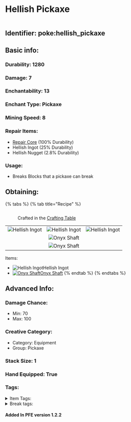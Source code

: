 # Hellish Pickaxe

<figure><img src="https://github.com/user-attachments/assets/f97b86e7-a909-4350-a4a5-ab6296aea67c" alt=""><figcaption></figcaption></figure>

## Identifier: **poke:hellish\_pickaxe** <a href="#identifier" id="identifier"></a>

## Basic info:

### Durability: 1280 <a href="#durability" id="durability"></a>

### Damage: 7 <a href="#damage" id="damage"></a>

### Enchantability: 13 <a href="#enchantability" id="enchantability"></a>

### Enchant Type: Pickaxe <a href="#enchant-type" id="enchant-type"></a>

### Mining Speed: 8 <a href="#mining-speed" id="mining-speed"></a>

### Repair Items: <a href="#repair" id="repair"></a>

* [<img src="https://github.com/ItsMePok/PFE/assets/136857747/f15d8501-f297-4a77-b6de-3681297cdb09" alt="" data-size="line">Repair Core](../../items/cores/repair-core.md) (100% Durability)
* Hellish Ingot (25% Durability)
* Hellish Nugget (2.8% Durability)

### Usage:

* Breaks Blocks that a pickaxe can break

## Obtaining:

{% tabs %}
{% tab title="Recipe" %}
<figure><img src="https://minecraft.wiki/images/thumb/Crafting_Table_JE4_BE3.png/150px-Crafting_Table_JE4_BE3.png?5767f" alt=""><figcaption><p>Crafted in the <a href="https://minecraft.wiki/w/Crafting_Table">Crafting Table</a></p></figcaption></figure>

|                                                                                                   |                                                                                                   |                                                                                                   |
| :-----------------------------------------------------------------------------------------------: | :-----------------------------------------------------------------------------------------------: | :-----------------------------------------------------------------------------------------------: |
| ![Hellish Ingot](https://github.com/user-attachments/assets/e6e26a7c-8964-439e-879d-144557e277d7) | ![Hellish Ingot](https://github.com/user-attachments/assets/e6e26a7c-8964-439e-879d-144557e277d7) | ![Hellish Ingot](https://github.com/user-attachments/assets/e6e26a7c-8964-439e-879d-144557e277d7) |
|                                                                                                   |   ![Onyx Shaft](https://github.com/user-attachments/assets/a3414dac-2ab0-4f48-9401-e1724dc29e06)  |                                                                                                   |
|                                                                                                   |   ![Onyx Shaft](https://github.com/user-attachments/assets/a3414dac-2ab0-4f48-9401-e1724dc29e06)  |                                                                                                   |

Items:

* <img src="https://github.com/user-attachments/assets/e6e26a7c-8964-439e-879d-144557e277d7" alt="Hellish Ingot" data-size="line">Hellish Ingot
* [<img src="https://github.com/user-attachments/assets/a3414dac-2ab0-4f48-9401-e1724dc29e06" alt="Onyx Shaft" data-size="line">Onyx Shaft](../../items/crafting-components/onyx-shaft.md)
{% endtab %}
{% endtabs %}

## Advanced Info:

### Damage Chance:

* Min: 70
* Max: 100

### Creative Category:

* Category: Equipment
* Group: Pickaxe

### Stack Size: 1 <a href="#stack-size" id="stack-size"></a>

### Hand Equipped: True <a href="#hand-equipped" id="hand-equipped"></a>

### Tags:

<details>

<summary>Item Tags:</summary>

* minecraft:is\_pickaxe
* minecraft:digger
* minecraft:is\_tool
* pfe:pickaxe

</details>

<details>

<summary>Break tags:</summary>

* pickaxe
* stone
* metal
* rail
* stone\_pick\_diggable
* wood\_pick\_diggable
* iron\_pick\_diggable
* minecraft:wood\_tier\_destructible
* minecraft:stone\_tier\_destructible
* minecraft:gold\_tier\_destructible
* minecraft:iron\_tier\_destructible
* minecraft:diamond\_tier\_destructible
* minecraft:netherite\_tier\_destructible
* minecraft:is\_pickaxe\_item\_destructible

</details>

#### Added In PFE version 1.2.2
